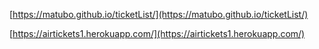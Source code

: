 [https://matubo.github.io/ticketList/](https://matubo.github.io/ticketList/)

[https://airtickets1.herokuapp.com/](https://airtickets1.herokuapp.com/)
